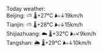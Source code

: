 Today weather:  
Beijing: ⛅️  🌡️+27°C 🌬️↓19km/h  
Tianjin: ⛅️  🌡️+28°C 🌬️↓15km/h  
Shijiazhuang: ☁️   🌡️+32°C 🌬️↙9km/h  
Tangshan: 🌦   🌡️+29°C 🌬️↓10km/h  
